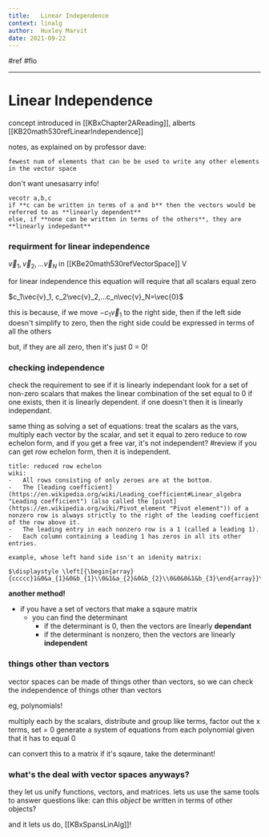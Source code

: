 ```yaml
---
title:   Linear Independence
context: linalg
author:  Huxley Marvit
date: 2021-09-22
---
```


#ref #flo 

***


# Linear Independence
concept introduced in [[KBxChapter2AReading]], alberts [[KB20math530refLinearIndependence]]

notes, as explained on by professor dave:

```ad-def
fewest num of elements that can be be used to write any other elements in the vector space
```

don't want unesasarry info!

```ad-example
vecotr a,b,c
if **c can be written in terms of a and b** then the vectors would be referred to as **linearly dependent**
else, if **none can be written in terms of the others**, they are **linearly indepedant**

```

### requirment for linear independence
$\vec{v}_1, \vec{v}_2,...\vec{v}_N$ in [[KBe20math530refVectorSpace]] V

for linear independence this equation will require that all scalars equal zero

$c_1\vec{v}_1, c_2\vec{v}_2,...c_n\vec{v}_N=\vec{0}$

this is because, if we move $-c_1\vec{v}_1$ to the right side, then if the left side doesn't simplify to zero, then the right side could be expressed in terms of all the others

but, if they are all zero, then it's just 0 = 0!


### checking independence
check the requirement to see if it is linearly independant
look for a set of non-zero scalars that makes the linear combination of the set equal to 0
if one exists, then it is linearly dependent. if one doesn't then it is linearly independant.

same thing as solving a set of equations:
treat the scalars as the vars, multiply each vector by the scalar, and set it equal to zero
reduce to row echelon form, and if you get a free var, it's not independent? #review
if you can get row echelon form, then it is independent. 

```ad-tip
title: reduced row echelon
wiki:
-   All rows consisting of only zeroes are at the bottom.
-   The [leading coefficient](https://en.wikipedia.org/wiki/Leading_coefficient#Linear_algebra "Leading coefficient") (also called the [pivot](https://en.wikipedia.org/wiki/Pivot_element "Pivot element")) of a nonzero row is always strictly to the right of the leading coefficient of the row above it.
-   The leading entry in each nonzero row is a 1 (called a leading 1).
-   Each column containing a leading 1 has zeros in all its other entries.

example, whose left hand side isn't an idenity matrix:

$\displaystyle \left[{\begin{array}{ccccc}1&0&a_{1}&0&b_{1}\\0&1&a_{2}&0&b_{2}\\0&0&0&1&b_{3}\end{array}}\right]$

```

**another method!**

- if you have a set of vectors that make a sqaure matrix
	- you can find the determinant
		- if the determinant is 0, then the vectors are linearly **dependant**
		- if the determinant is nonzero, then the vectors are linearly **independent**

### things other than vectors
vector spaces can be made of things other than vectors, so we can check the independence of things other than vectors

eg, polynomials!

multiply each by the scalars, distribute and group like terms, factor out the x terms, set = 0
generate a system of equations from each polynomial given that it has to equal 0

can convert this to a matrix
if it's sqaure, take the determinant!

### what's the deal with vector spaces anyways?
they let us unify functions, vectors, and matrices.
lets us use the same tools to answer questions like: can this *object* be written in terms of other objects?


and it lets us do, [[KBxSpansLinAlg]]!













